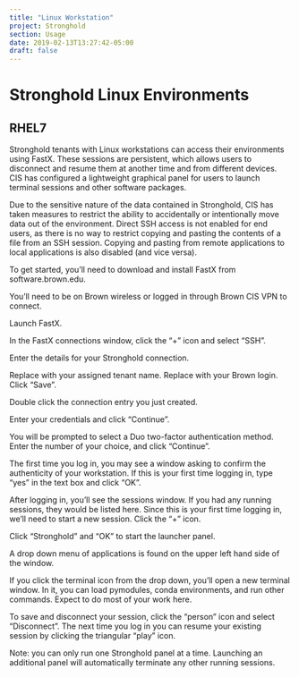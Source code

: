 ```yaml
---
title: "Linux Workstation"
project: Stronghold
section: Usage
date: 2019-02-13T13:27:42-05:00
draft: false
---
```


# Stronghold Linux Environments
## RHEL7

Stronghold tenants with Linux workstations can access their environments using FastX. These sessions are persistent, which allows users to disconnect and resume them at another time and from different devices. CIS has configured a lightweight graphical panel for users to launch terminal sessions and other software packages.

Due to the sensitive nature of the data contained in Stronghold, CIS has taken measures to restrict the ability to accidentally or intentionally move data out of the environment. Direct SSH access is not enabled for end users, as there is no way to restrict copying and pasting the contents of a file from an SSH session. Copying and pasting from remote applications to local applications is also disabled (and vice versa).

To get started, you’ll need to download and install FastX from software.brown.edu.

You’ll need to be on Brown wireless or logged in through Brown CIS VPN to connect.

Launch FastX.


In the FastX connections window, click the “+” icon and select “SSH”.


Enter the details for your Stronghold connection.

Replace <tenant> with your assigned tenant name.
Replace <username> with your Brown login.
Click “Save”.


Double click the connection entry you just created.


Enter your credentials and click “Continue”.


You will be prompted to select a Duo two-factor authentication method. Enter the number of your choice, and click “Continue”.


The first time you log in, you may see a window asking to confirm the authenticity of your workstation. If this is your first time logging in, type “yes” in the text box and click “OK”.


After logging in, you’ll see the sessions window. If you had any running sessions, they would be listed here. Since this is your first time logging in, we’ll need to start a new session. Click the “+” icon.


Click “Stronghold” and “OK” to start the launcher panel.


A drop down menu of applications is found on the upper left hand side of the window.










If you click the terminal icon from the drop down, you’ll open a new terminal window. In it, you can load pymodules, conda environments, and run other commands. Expect to do most of your work here.










To save and disconnect your session, click the “person” icon and select “Disconnect”. The next time you log in you can resume your existing session by clicking the triangular “play” icon.

Note: you can only run one Stronghold panel at a time. Launching an additional panel will automatically terminate any other running sessions.
